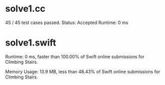 # solve1.cc
 
45 / 45 test cases passed.
Status: Accepted
Runtime: 0 ms

# solve1.swift

Runtime: 0 ms, faster than 100.00% of Swift online submissions for Climbing Stairs.

Memory Usage: 13.9 MB, less than 48.43% of Swift online submissions for Climbing Stairs.
